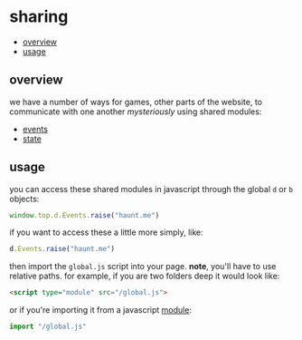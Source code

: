 sharing
=========

- [overview](#overview)
- [usage](#usage)

overview
--------

we have a number of ways for games, other parts of the website, to communicate with one another *mysteriously* using shared modules:

- [events](./Events.md)
- [state](./State.md)

usage
-----

you can access these shared modules in javascript through the global `d` or `b` objects:

```js
window.top.d.Events.raise("haunt.me")
```

if you want to access these a little more simply, like:

```js
d.Events.raise("haunt.me")
```

then import the `global.js` script into your page. **note**, you'll have to use relative paths. for example, if you are two folders deep it would look like:

```html
<script type="module" src="/global.js">
```

or if you're importing it from a javascript [module](https://developer.mozilla.org/en-US/docs/Web/JavaScript/Guide/Modules):

```js
import "/global.js"
```
